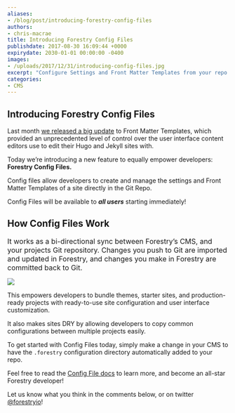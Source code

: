 ```yaml
---
aliases:
- /blog/post/introducing-forestry-config-files
authors:
- chris-macrae
title: Introducing Forestry Config Files
publishdate: 2017-08-30 16:09:44 +0000
expirydate: 2030-01-01 00:00:00 -0400
images:
- /uploads/2017/12/31/introducing-config-files.jpg
excerpt: "Configure Settings and Front Matter Templates from your repo \U0001F389"
categories:
- CMS
---
```

## Introducing Forestry Config Files

Last month [we released a big update](https://forestry.io/blog/post/big-improvements-to-front-matter-templates/) to Front Matter Templates, which provided an unprecedented level of control over the user interface content editors use to edit their Hugo and Jekyll sites with.

Today we’re introducing a new feature to equally empower developers: **Forestry Config Files.**

Config files allow developers to create and manage the settings and Front Matter Templates of a site directly in the Git Repo.

Config Files will be available to ***all users*** starting immediately!

## How Config Files Work

<span style="font-size: 1rem;">It works as a bi-directional sync between Forestry’s CMS, and your projects Git repository. Changes you push to Git are imported and updated in Forestry, and changes you make in Forestry are committed back to Git.</span>

<img src="/uploads/2017/12/31/2017-08-31%2012_31_44.gif" draggable="true" data-bukket-ext-bukket-draggable="true">

This empowers developers to bundle themes, starter sites, and production-ready projects with ready-to-use site configuration and user interface customization.

It also makes sites DRY by allowing developers to copy common configurations between multiple projects easily.

To get started with Config Files today, simply make a change in your CMS to have the `.forestry` configuration directory automatically added to your repo.

Feel free to read the [Config File docs](https://forestry.io/docs/site-configuration/config-files) to learn more, and become an all-star Forestry developer!

Let us know what you think in the comments below, or on twitter [@forestryio](https://twitter.com/forestryio)!